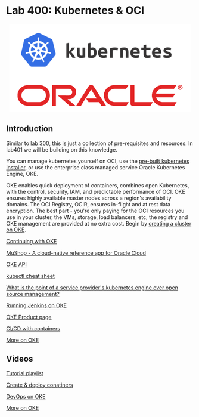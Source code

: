 # Lab 400: Kubernetes & OCI

<p align="center">
  <img src="https://github.com/GaryHostt/OCI_DevOps/blob/master/screenshots/81.png?raw=true" alt="OKE"/>
</p>

## Introduction

Similar to [lab 300](https://github.com/GaryHostt/OCI_DevOps/blob/master/Lab300a.md), this is just a collection of pre-requisites and resources. In lab401 we will be building on this knowledge.

You can manage kubernetes yourself on OCI, use the [pre-built kubernetes installer](https://github.com/oracle/terraform-kubernetes-installer), or use the enterprise class managed service Oracle Kubernetes Engine, OKE.

OKE enables quick deployment of containers, combines open Kubernetes, with the control, security, IAM, and predictable performance of OCI. OKE ensures highly available master nodes across a region's availability domains. The OCI Registry, OCIR, ensures in-flight and at rest data encryption. The best part - you're only paying for the OCI resources you use in your cluster, the VMs, storage, load balancers, etc; the registry and OKE management are provided at no extra cost. Begin by [creating a cluster on OKE](https://www.oracle.com/webfolder/technetwork/tutorials/obe/oci/oke-full/index.html). 

[Continuing with OKE](https://oracle.github.io/learning-library/workshops/container-native-development/)

[MuShop - A cloud-native reference app for Oracle Cloud](https://blogs.oracle.com/developers/mushop-a-cloud-native-reference-app-for-oracle-cloud)

[OKE API](https://docs.cloud.oracle.com/en-us/iaas/api/#/en/containerengine/20180222/)

[kubectl cheat sheet](https://kubernetes.io/docs/reference/kubectl/cheatsheet/)

[What is the point of a service provider's kubernetes engine over open source management?](https://cloud.google.com/kubernetes-engine/kubernetes-comic)

[Running Jenkins on OKE](https://blogs.oracle.com/cloud-infrastructure/cicd-on-steroids:-announcing-container-engine-for-kubernetes-as-a-jenkins-x-provider)

[OKE Product page](https://www.oracle.com/cloud/compute/container-engine-kubernetes.html)

[CI/CD with containers](https://developer.oracle.com/a/devo/docs/cicd-with-containers.pdf)

[More on OKE](https://medium.com/@prasannashasthri/build-and-deploy-docker-images-to-oracle-cloud-infrastructure-container-engine-for-kubernetes-oke-9958fe1d132)


## Videos

[Tutorial playlist](https://www.youtube.com/watch?v=zPyYKA7LmrQ&list=PLKCk3OyNwIztwriUNdXxrRx69mvS2sLUG)

[Create & deploy conatiners](https://www.youtube.com/watch?v=a02UuzkJYhA)

[DevOps on OKE](https://www.youtube.com/watch?v=902lI86PEvE)

[More on OKE](https://www.youtube.com/watch?v=2fPf8dA_AEA)













